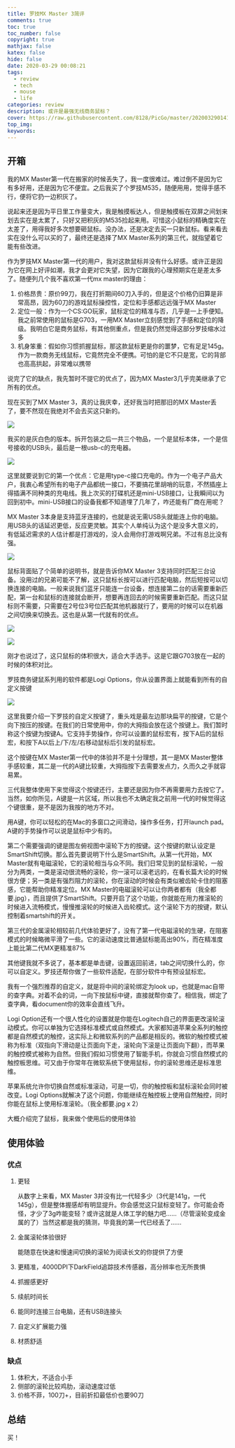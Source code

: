 ```yaml
---
title: 罗技MX Master 3简评
comments: true
toc: true
toc_number: false
copyright: true
mathjax: false
katex: false
hide: false
date: 2020-03-29 00:08:21
tags: 
  - review
  - tech
  - mouse
  - life
categories: review
description: 或许是最强无线商务鼠标？
cover: https://raw.githubusercontent.com/8128/PicGo/master/20200329014124.png
top_img:
keywords:
---
```


## 开箱

我的MX Master第一代在搬家的时候丢失了，我一度很难过。难过倒不是因为它有多好用，还是因为它不便宜。之后我买了个罗技M535，随便用用，觉得手感不行，便将它扔一边积灰了。

说起来还是因为平日里工作量变大，我是触摸板达人，但是触摸板在双屏之间划来划去实在是太累了，只好又把积灰的M535捡起来用。可惜这小鼠标的精确度实在太差了，用得我好多次想要砸鼠标。没办法，还是决定去买一只新鼠标。看来看去实在没什么可以买的了，最终还是选择了MX Master系列的第三代，就指望着它能有些改进。

作为罗技MX Master第一代的用户，我对这款鼠标并没有什么好感。或许正是因为它在网上好评如潮，我才会更对它失望，因为它跟我的心理预期实在是差太多了。随便列几个我不喜欢第一代mx master的理由：

1. 价格昂贵：原价99刀，我在打折期间60刀入手的，但是这个价格仍旧算是非常高昂，因为60刀的游戏鼠标操控性，定位和手感都远远强于MX Master
2. 定位一般：作为一个CS:GO玩家，鼠标定位的精准与否，几乎是一上手便知。我之前常使用的鼠标是G703，一用MX Master立刻感觉到了手感和定位的降级。我明白它是商务鼠标，有其他侧重点，但是我仍然觉得这部分罗技缩水过多
3. 机身笨重：假如你习惯抓握鼠标，那这款鼠标更是你的噩梦，它有足足145g。作为一款商务无线鼠标，它竟然完全不便携。可怕的是它不只是宽，它的背部也高高拱起，非常难以携带

说完了它的缺点，我先暂时不提它的优点了，因为MX Master3几乎完美继承了它所有的优点。

现在买到了MX Master 3，真的让我庆幸，还好我当时把那旧的MX Master丢了，要不然现在我绝对不会去买这只新的。

![](https://raw.githubusercontent.com/8128/PicGo/master/8739F928-F1CC-4175-8215-F3D0171BAAE9_1_105_c.jpeg)

我买的是灰白色的版本。拆开包装之后一共三个物品，一个是鼠标本体，一个是信号接收的USB头，最后是一根usb-c的充电器。

![](https://raw.githubusercontent.com/8128/PicGo/master/E8F71A26-CC1B-4F37-8993-2FD088766C34_1_105_c.jpeg)

这里就要说到它的第一个优点：它是用type-c接口充电的。作为一个电子产品大户，我衷心希望所有的电子产品都统一接口，不要搞花里胡哨的玩意，不然插座上得插满不同种类的充电线。我上次买的打碟机还是mini-USB接口，让我瞬间以为回到初中。mini-USB接口的设备我都不知道埋了几年了，咋还能有厂商在用呢？

MX Master 3本身是支持蓝牙连接的，也就是说无需USB头就能连上你的电脑。用USB头的话延迟更低，反应更灵敏。其实个人单纯认为这个是没多大意义的，有低延迟需求的人估计都是打游戏的，没人会用你打游戏啊兄弟。不过有总比没有强。

![](https://raw.githubusercontent.com/8128/PicGo/master/A01C1E91-35FD-460A-98C7-80B1E8D07137_1_105_c.jpeg)

鼠标背面贴了个简单的说明书，就是告诉你MX Master 3支持同时匹配三台设备。没用过的兄弟可能不了解，这只鼠标长按可以进行匹配电脑，然后短按可以切换连接的电脑。一般来说我们蓝牙只能连一台设备，想连接第二台的话需要重新匹配，第一台和鼠标的连接就会断开，想要再连回去的时候需要重新匹配。而这只鼠标则不需要，只需要在2号位3号位匹配其他机器就行了，要用的时候可以在机器之间切换来切换去。这也是从第一代就有的优点。

![](https://raw.githubusercontent.com/8128/PicGo/master/3A54E2AC-64EA-45FF-A6D6-75EB41D3D179_1_201_a.jpeg)

![](https://raw.githubusercontent.com/8128/PicGo/master/09683B04-976B-4EBC-992B-3BDAF1E147D2_1_102_o.jpeg)

刚才也说过了，这只鼠标的体积很大，适合大手选手。这是它跟G703放在一起的时候的体积对比。

罗技商务键鼠系列用的软件都是Logi Options，你从设置界面上就能看到所有的自定义按键

![](https://raw.githubusercontent.com/8128/PicGo/master/Screen%20Shot%202020-03-29%20at%2012.54.15%20AM.png)

这里我要介绍一下罗技的自定义按键了，重头戏是最左边那块扁平的按键，它是个向下按压的按键。在我们的日常使用中，你的大拇指会放在这个按键上。我们暂时称这个按键为按键A。它支持手势操作，你可以设置的鼠标宏有，按下A后的鼠标宏，和按下A以后上/下/左/右移动鼠标后引发的鼠标宏。

这个按键在MX Master第一代中的体验并不是十分理想，其一是MX Master整体手感较重，其二是一代的A键比较重，大拇指按下去需要发点力，久而久之手就容易累。

三代我整体使用下来觉得这个按键还行，主要还是因为你不再需要用力去按它了。当然，如你所见，A键是一片区域，所以我也不太确定我之前用一代的时候觉得这个键很重，是不是因为我按的地方不对。

用A键，你可以轻松的在Mac的多窗口之间滑动，操作多任务，打开launch pad。A键的手势操作可以说是鼠标中少有的。

第二个需要强调的键是图左俯视图中滚轮下方的按键。这个按键的默认设定是SmartShift切换。那么首先要说明下什么是SmartShift。从第一代开始，MX Master就有电磁滚轮，它的滚轮相当与众不同。我们日常见到的鼠标滚轮，一般分为两类，一类是滚动很流畅的滚轮，你一滚可以滚老远的，在看长篇大论的时候很方便；另一类是有强烈阻力的滚轮，你在滚动的时候会有类似被齿轮卡住的阻塞感，它能帮助你精准定位。MX Master的电磁滚轮可以让你两者都有（我全都要.jpg），而且提供了SmartShift。只要开启了这个功能，你就能在用力推滚轮的时候进入流畅模式，慢慢推滚轮的时候进入齿轮模式。这个滚轮下方的按键，默认控制着smartshift的开关。

第三代的金属滚轮相较前几代体验更好了，没有了第一代电磁滚轮的生硬，在阻塞模式的时候略微平滑了一些。它的滚动速度比普通鼠标能高出90%，而在精准度上能比第二代MX更精准87%

其他键我就不多说了，基本都是单击键，设置返回前进，tab之间切换什么的，你可以自定义。罗技还帮你做了一些软件适配，在部分软件中有预设鼠标宏。

我有一个强烈推荐的自定义，就是将中间的滚轮绑定为look up，也就是mac自带的查字典。对着不会的词，一向下按鼠标中键，直接就帮你查了。相信我，绑定了查字典，看document你的效率会直线飞升。

Logi Option还有一个很人性化的设置就是你能在Logitech自己的界面更改滚轮滚动模式。你可以单独为它选择标准模式或自然模式。大家都知道苹果全系列的触控都是自然模式的触控，这实际上和微软系列的产品都是相反的。微软的触控模式被称为标准（双指向下滑动是让页面向下走，滚轮向下滚是让页面向下翻），而苹果的触控模式被称为自然。但我们假如习惯使用了智能手机，你就会习惯自然模式的触控板思维。可又由于你常年在微软系统下使用鼠标，你的滚轮思维还是标准思维。

苹果系统允许你切换自然或标准滚动，可是一切，你的触控板和鼠标滚轮会同时被改变。Logi Options就解决了这个问题，你能继续在触控板上使用自然触控，同时你能在鼠标上使用标准滚轮。（我全都要.jpg x 2）

大概介绍完了鼠标，我来做个使用后的使用体验

## 使用体验

### 优点

1. 更轻

   从数字上来看，MX Master 3并没有比一代轻多少（3代是141g，一代145g），但是整体握感却有明显提升。你会感觉这只鼠标变轻了。你可能会奇怪，才少了3g咋能变轻？或许这就是人体工学的魅力吧……（尽管滚轮变成金属的了）当然这都是我的猜测，毕竟我的第一代已经丢了……

2. 金属滚轮体验很好

   能随意在快速和慢速间切换的滚轮为阅读长文的你提供了方便

3. 更精准，4000DPI下DarkField追踪技术传感器，高分辨率也无所畏惧

4. 抓握感更好

5. 续航时间长

6. 能同时连接三台电脑，还有USB连接头

7. 自定义扩展能力强

8. 材质舒适

### 缺点

1. 体积大，不适合小手
2. 侧部的滚轮比较鸡肋，滚动速度过低
3. 价格不菲，100刀+，目前折扣最低价也要90刀

## 总结

买！